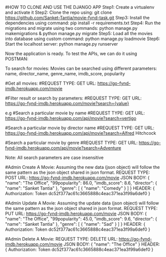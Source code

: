#HOW TO CLONE AND USE THE DJANGO APP
Step1: Create a virtualenv and activate it
Step2: Clone the repo using: git clone https://github.com/Sanket-Tantia/movie-fynd-task.git
Step3: Install the dependencies using command: pip install -r requirements.txt
Step4: Run the migrations and migrate using two commands: python manage.py makemigrations & python manage.py migrate
Step5: Load all the movies into database using custom command: python manage.py loadmovie
Step6: Start the localhost server: python manage.py runserver


Now the application is ready. To test the APIs, we can do it using POSTMAN:

To search for movies:
Movies can be searched using different parameters: name, director_name, genre_name, imdb_score, popularity

#Get all movies: 
#REQUEST TYPE: GET
URL: https://go-fynd-imdb.herokuapp.com/movie

#Filter result or search by parameters:
#REQUEST TYPE: GET
URL: https://go-fynd-imdb.herokuapp.com/movie?search={value}

e.g 
#Search a particular movie by name
#REQUEST TYPE: GET
URL: https://go-fynd-imdb.herokuapp.com/api/movie?search=vertigo

#Search a particular movie by director name
#REQUEST TYPE: GET
URL: https://go-fynd-imdb.herokuapp.com/api/movie?search=Alfred Hitchcock


#Search a particular movie by genre
#REQUEST TYPE: GET
URL: https://go-fynd-imdb.herokuapp.com/api/movie?search=Adventure

Note: All search parameters are case insensitive


#Admin Create A Movie:
Assuming the new data (json object) will follow the same pattern as the json object shared in json format.
REQUEST TYPE: POST
URL: https://go-fynd-imdb.herokuapp.com/movie
JSON BODY:
{
    "name": "The Office",
    "99popularity": 86.0,
    "imdb_score": 8.6,
    "director": {
        "name": "Sanket Tantia"
    },
    "genre": [
        {
            "name": "Comedy"
        }
    ]
}
HEADER: {
    Authorization: Token dc52f377ac61c3665888c4eac371ea3f99a6def0
}


#Admin Update A Movie:
Assuming the update data (json object) will follow the same pattern as the json object shared in json format.
REQUEST TYPE: PUT
URL: https://go-fynd-imdb.herokuapp.com/movie
JSON BODY:
{
    "name": "The Office",
    "99popularity": 45.0,
    "imdb_score": 9.6,
    "director": {
        "name": "Sanket Tantia"
    },
    "genre": [
        {
            "name": "Sad"
        }
    ]
}
HEADER: {
    Authorization: Token dc52f377ac61c3665888c4eac371ea3f99a6def0
}



#Admin Delete A Movie:
REQUEST TYPE: DELETE
URL: https://go-fynd-imdb.herokuapp.com/movie
JSON BODY:
{
    "name": "The Office"
}
HEADER: {
    Authorization: Token dc52f377ac61c3665888c4eac371ea3f99a6def0
}
